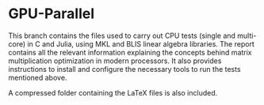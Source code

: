 # GPU-Parallel
This branch contains the files used to carry out CPU tests (single and multi-core) in C and Julia, using MKL and BLIS linear algebra libraries.
The report contains all the relevant information explaining the concepts behind matrix multiplication optimization in modern processors.
It also provides instructions to install and configure the necessary tools to run the tests mentioned above.

A compressed folder containing the LaTeX files is also included.
